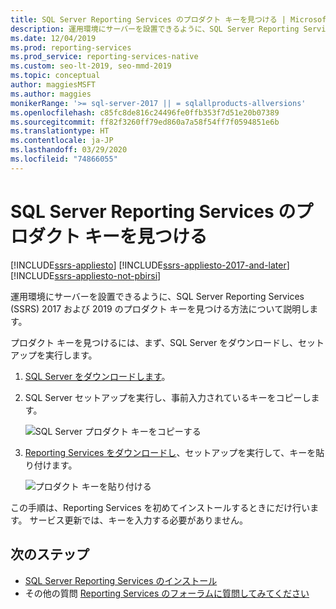 ```yaml
---
title: SQL Server Reporting Services のプロダクト キーを見つける | Microsoft Docs
description: 運用環境にサーバーを設置できるように、SQL Server Reporting Services (SSRS) 2017 および 2019 のプロダクト キーを見つける方法について説明します。
ms.date: 12/04/2019
ms.prod: reporting-services
ms.prod_service: reporting-services-native
ms.custom: seo-lt-2019, seo-mmd-2019
ms.topic: conceptual
author: maggiesMSFT
ms.author: maggies
monikerRange: '>= sql-server-2017 || = sqlallproducts-allversions'
ms.openlocfilehash: c85fc8de816c24496fe0ffb353f7d51e20b07389
ms.sourcegitcommit: ff82f3260ff79ed860a7a58f54ff7f0594851e6b
ms.translationtype: HT
ms.contentlocale: ja-JP
ms.lasthandoff: 03/29/2020
ms.locfileid: "74866055"
---
```

# <a name="find-the-product-key-for-sql-server-reporting-services"></a>SQL Server Reporting Services のプロダクト キーを見つける

[!INCLUDE[ssrs-appliesto](../../includes/ssrs-appliesto.md)] [!INCLUDE[ssrs-appliesto-2017-and-later](../../includes/ssrs-appliesto-2017-and-later.md)] [!INCLUDE[ssrs-appliesto-not-pbirsi](../../includes/ssrs-appliesto-not-pbirs.md)]

運用環境にサーバーを設置できるように、SQL Server Reporting Services (SSRS) 2017 および 2019 のプロダクト キーを見つける方法について説明します。

プロダクト キーを見つけるには、まず、SQL Server をダウンロードし、セットアップを実行します。

1. [SQL Server をダウンロードします](../../database-engine/install-windows/install-sql-server.md)。
1. SQL Server セットアップを実行し、事前入力されているキーをコピーします。

    ![SQL Server プロダクト キーをコピーする](media/find-reporting-services-product-key-ssrs/ssrs-ss2017-copy-product-key.png)

1. [Reporting Services をダウンロードし](install-reporting-services.md)、セットアップを実行して、キーを貼り付けます。

     ![プロダクト キーを貼り付ける](media/find-reporting-services-product-key-ssrs/ssrs-ssrs2017-paste-product-key.png)

この手順は、Reporting Services を初めてインストールするときにだけ行います。 サービス更新では、キーを入力する必要がありません。

## <a name="next-steps"></a>次のステップ

- [SQL Server Reporting Services のインストール](install-reporting-services.md)
- その他の質問 [Reporting Services のフォーラムに質問してみてください](https://go.microsoft.com/fwlink/?LinkId=620231)

